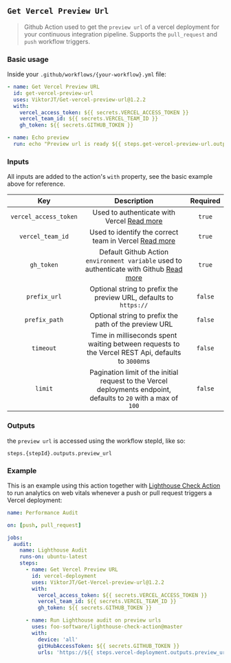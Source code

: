## `Get Vercel Preview Url`

> Github Action used to get the `preview url` of a vercel deployment for your continuous integration pipeline. Supports the `pull_request` and `push` workflow triggers.

### Basic usage

Inside your `.github/workflows/{your-workflow}.yml` file:

```yml
- name: Get Vercel Preview URL
  id: get-vercel-preview-url
  uses: ViktorJT/Get-vercel-preview-url@1.2.2
  with:
    vercel_access_token: ${{ secrets.VERCEL_ACCESS_TOKEN }}
    vercel_team_id: ${{ secrets.VERCEL_TEAM_ID }}
    gh_token: ${{ secrets.GITHUB_TOKEN }}

- name: Echo preview
  run: echo "Preview url is ready ${{ steps.get-vercel-preview-url.outputs.preview_url }}"
```

### Inputs

All inputs are added to the action's `with` property, see the basic example above for reference.

|          Key          |                                                                                                Description                                                                                                 | Required |
| :-------------------: | :--------------------------------------------------------------------------------------------------------------------------------------------------------------------------------------------------------: | :------: |
| `vercel_access_token` |                               Used to authenticate with Vercel [Read more](https://vercel.com/docs/rest-api#introduction/api-basics/authentication/creating-an-access-token)                               |  `true`  |
|   `vercel_team_id`    |                    Used to identify the correct team in Vercel [Read more](https://vercel.com/docs/rest-api#introduction/api-basics/authentication/accessing-resources-owned-by-a-team)                    |  `true`  |
|      `gh_token`       | Default Github Action `environment variable` used to authenticate with Github [Read more](https://docs.github.com/en/actions/security-guides/automatic-token-authentication#about-the-github_token-secret) |  `true`  |
|     `prefix_url`      |                                                                     Optional string to prefix the preview URL, defaults to `https://`                                                                      | `false`  |
|     `prefix_path`     |                                                                           Optional string to prefix the path of the preview URL                                                                            | `false`  |
|       `timeout`       |                                                      Time in milliseconds spent waiting between requests to the Vercel REST Api, defaults to `3000`ms                                                      | `false`  |
|        `limit`        |                                              Pagination limit of the initial request to the Vercel deployments endpoint, defaults to `20` with a max of `100`                                              | `false`  |

### Outputs

the `preview url` is accessed using the workflow stepId, like so:

`steps.{stepId}.outputs.preview_url`

### Example

This is an example using this action together with [Lighthouse Check Action](https://github.com/foo-software/lighthouse-check-action) to run analytics on web vitals whenever a push or pull request triggers a Vercel deployment:

```yml
name: Performance Audit

on: [push, pull_request]

jobs:
  audit:
    name: Lighthouse Audit
    runs-on: ubuntu-latest
    steps:
      - name: Get Vercel Preview URL
        id: vercel-deployment
        uses: ViktorJT/Get-Vercel-preview-url@1.2.2
        with:
          vercel_access_token: ${{ secrets.VERCEL_ACCESS_TOKEN }}
          vercel_team_id: ${{ secrets.VERCEL_TEAM_ID }}
          gh_token: ${{ secrets.GITHUB_TOKEN }}

      - name: Run Lighthouse audit on preview urls
        uses: foo-software/lighthouse-check-action@master
        with:
          device: 'all'
          gitHubAccessToken: ${{ secrets.GITHUB_TOKEN }}
          urls: 'https://${{ steps.vercel-deployment.outputs.preview_url }}'
```
